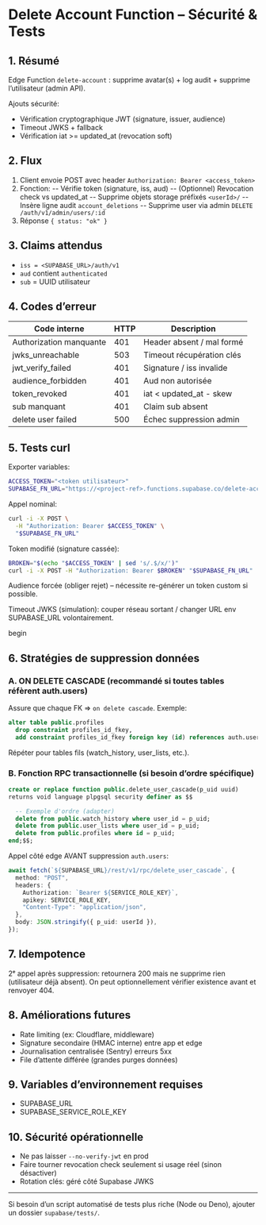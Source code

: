 # Delete Account Function – Sécurité & Tests

## 1. Résumé

Edge Function `delete-account` : supprime avatar(s) + log audit + supprime l’utilisateur (admin API).

Ajouts sécurité:

- Vérification cryptographique JWT (signature, issuer, audience)
- Timeout JWKS + fallback
- Vérification iat >= updated_at (revocation soft)

## 2. Flux

1. Client envoie POST avec header `Authorization: Bearer <access_token>`
2. Fonction:
-- Vérifie token (signature, iss, aud)
-- (Optionnel) Revocation check vs updated_at
-- Supprime objets storage préfixés `<userId>/`
-- Insère ligne audit `account_deletions`
-- Supprime user via admin `DELETE /auth/v1/admin/users/:id`
3. Réponse `{ status: "ok" }`

## 3. Claims attendus

- `iss = <SUPABASE_URL>/auth/v1`
- `aud` contient `authenticated`
- `sub` = UUID utilisateur

## 4. Codes d’erreur

| Code interne            | HTTP | Description               |
| ----------------------- | ---- | ------------------------- |
| Authorization manquante | 401  | Header absent / mal formé |
| jwks_unreachable        | 503  | Timeout récupération clés |
| jwt_verify_failed       | 401  | Signature / iss invalide  |
| audience_forbidden      | 401  | Aud non autorisée         |
| token_revoked           | 401  | iat < updated_at - skew   |
| sub manquant            | 401  | Claim sub absent          |
| delete user failed      | 500  | Échec suppression admin   |

## 5. Tests curl

Exporter variables:

```bash
ACCESS_TOKEN="<token utilisateur>"
SUPABASE_FN_URL="https://<project-ref>.functions.supabase.co/delete-account"
```

Appel nominal:

```bash
curl -i -X POST \
  -H "Authorization: Bearer $ACCESS_TOKEN" \
  "$SUPABASE_FN_URL"
```

Token modifié (signature cassée):

```bash
BROKEN="$(echo "$ACCESS_TOKEN" | sed 's/.$/x/')"
curl -i -X POST -H "Authorization: Bearer $BROKEN" "$SUPABASE_FN_URL"
```

Audience forcée (obliger rejet) – nécessite re-générer un token custom si possible.

Timeout JWKS (simulation): couper réseau sortant / changer URL env SUPABASE_URL volontairement.

begin

## 6. Stratégies de suppression données

### A. ON DELETE CASCADE (recommandé si toutes tables réfèrent auth.users)

Assure que chaque FK => `on delete cascade`. Exemple:

```sql
alter table public.profiles
  drop constraint profiles_id_fkey,
  add constraint profiles_id_fkey foreign key (id) references auth.users(id) on delete cascade;
```

Répéter pour tables fils (watch_history, user_lists, etc.).

### B. Fonction RPC transactionnelle (si besoin d’ordre spécifique)

```sql
create or replace function public.delete_user_cascade(p_uid uuid)
returns void language plpgsql security definer as $$

  -- Exemple d'ordre (adapter)
  delete from public.watch_history where user_id = p_uid;
  delete from public.user_lists where user_id = p_uid;
  delete from public.profiles where id = p_uid;
end;$$;
```

Appel côté edge AVANT suppression `auth.users`:

```ts
await fetch(`${SUPABASE_URL}/rest/v1/rpc/delete_user_cascade`, {
  method: "POST",
  headers: {
    Authorization: `Bearer ${SERVICE_ROLE_KEY}`,
    apikey: SERVICE_ROLE_KEY,
    "Content-Type": "application/json",
  },
  body: JSON.stringify({ p_uid: userId }),
});
```

## 7. Idempotence

2ᵉ appel après suppression: retournera 200 mais ne supprime rien (utilisateur déjà absent). On peut optionnellement vérifier existence avant et renvoyer 404.

## 8. Améliorations futures

- Rate limiting (ex: Cloudflare, middleware)
- Signature secondaire (HMAC interne) entre app et edge
- Journalisation centralisée (Sentry) erreurs 5xx
- File d’attente différée (grandes purges données)

## 9. Variables d’environnement requises

- SUPABASE_URL
- SUPABASE_SERVICE_ROLE_KEY

## 10. Sécurité opérationnelle

- Ne pas laisser `--no-verify-jwt` en prod
- Faire tourner revocation check seulement si usage réel (sinon désactiver)
- Rotation clés: géré côté Supabase JWKS

---

Si besoin d’un script automatisé de tests plus riche (Node ou Deno), ajouter un dossier `supabase/tests/`.

